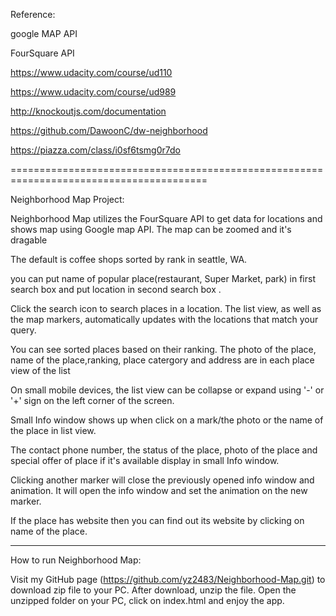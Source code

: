 Reference:

google MAP API

FourSquare API

https://www.udacity.com/course/ud110

https://www.udacity.com/course/ud989

http://knockoutjs.com/documentation

https://github.com/DawoonC/dw-neighborhood

https://piazza.com/class/i0sf6tsmg0r7do

========================================================================================

Neighborhood Map Project:

Neighborhood Map utilizes the FourSquare API to get data for locations and shows map using  Google map API. The map can be zoomed and it's dragable

The default is coffee shops sorted by rank in seattle, WA. 
 
you can put name of popular place(restaurant, Super Market, park) in first search box and put location in second search box . 
 
Click the search icon to search places in a location. The list view, as well as the map markers, automatically updates with the locations that match your query.

You can see sorted places based on their ranking. The photo of the place, name of the place,ranking, place catergory and address are in each place view of the list

On small mobile devices, the list view can be collapse or expand using '-' or '+' sign on the left corner of the screen.

Small Info window shows up when click on a mark/the photo or the name of the place in list view.

The contact phone number, the status of the place, photo of the place and special offer of place if it's available display in small Info window.

Clicking another marker will close the previously opened info window and animation. It will open the info window and set the animation on the new marker.

If the place has website then you can find out its website by clicking on name of the place.  

******************************************
How to run Neighborhood Map:

Visit my GitHub page (https://github.com/yz2483/Neighborhood-Map.git) to download zip file to your PC. After download, unzip the file.
Open the unzipped folder on your PC, click on index.html and enjoy the app.


